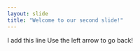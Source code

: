 ```yaml
---
layout: slide
title: "Welcome to our second slide!"
---
```

I add this line
Use the left arrow to go back!
